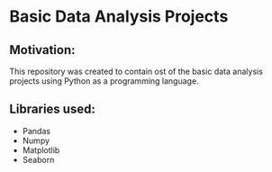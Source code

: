 # Basic Data Analysis Projects

## Motivation:
This repository was created to contain ost of the basic data analysis projects using Python as a programming language.

## Libraries used:
- Pandas
- Numpy
- Matplotlib
- Seaborn

